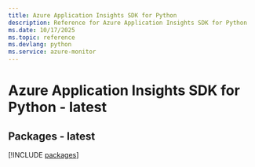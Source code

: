```yaml
---
title: Azure Application Insights SDK for Python
description: Reference for Azure Application Insights SDK for Python
ms.date: 10/17/2025
ms.topic: reference
ms.devlang: python
ms.service: azure-monitor
---
```

# Azure Application Insights SDK for Python - latest
## Packages - latest
[!INCLUDE [packages](application-insights-index.md)]